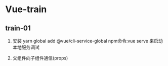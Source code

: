# Vue-train

## train-01

1. 安装 yarn global add @vue/cli-service-global npm命令:vue serve 来启动本地服务调试

2. 父组件向子组件通信(props)